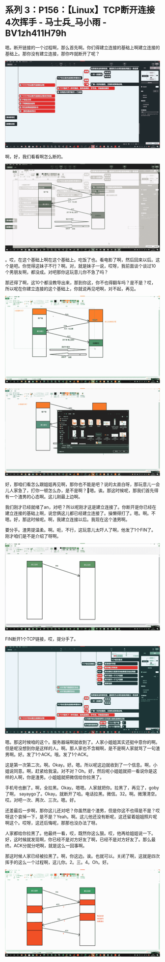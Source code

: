 # 系列 3：P156：【Linux】TCP断开连接4次挥手 - 马士兵_马小雨 - BV1zh411H79h

嗯。断开链接的一个过程啊，那么首先啊。你们得建立连接的基础上啊建立连接的基础上。那你没有建立连接，那你咋就断开了呢？



![](img/e4fef8154a961163ae2db7a86f31b89e_1.png)

啊，好，我们看看啊怎么断的。

![](img/e4fef8154a961163ae2db7a86f31b89e_3.png)

。哎，在这个基础上啊在这个基础上。吃饭了也。看电影了啊，然后回来以后。这个是吧。你觉得这妹子不行？啊。对，就是妹子一说，哎呀，我前面谈个谈过10个男朋友啊，都没成。对吧那你这玩意儿你不急了吗？

那还得了啊，这10个都没教导出来，那到你这，你不也得翻车吗？是不是？哎，所以呢在你建立连接的这个基础上，你就说再见吧啊，对不起，再见。



![](img/e4fef8154a961163ae2db7a86f31b89e_5.png)

![](img/e4fef8154a961163ae2db7a86f31b89e_6.png)

好，那咱们看怎么跟姐姐再见啊，那你也不能是吧？说的太直白呀，那玩意儿一会儿人家急了，打你一顿怎么办，是不是啊？🤧嗯。诶。那这时候呢，那我们首先得有一个渣男的心态啊。这儿刚最上边啊。

我们刚才已经就绪了an，对吧？所以呢刚才这是建立连接了。你断开是你已经在建立连接的基础上啊，说您俩这儿都已经建立连接了。操懒得打了。嗯。啊。不嗯。好，那这时候呢。啊，我建立连接以后。我现在这个渣男啊。

要分手。渣男提温柔。啊。呃，不行，这玩意儿太吓人了啊，他发了1个FIN了。刚才咱们是不是介绍了呀啊。

![](img/e4fef8154a961163ae2db7a86f31b89e_8.png)

FIN断开1个TCP链接，哎，提分手了。

![](img/e4fef8154a961163ae2db7a86f31b89e_10.png)

嗯。那这时候咱的这个。服务器端啊就收到了。人家小姐姐其实还挺中意你的啊。但是呢没想到你是这样的人。啊。那人家也不含糊啊，是不是啊人家就骂了一句渣男啊。好。发了1个ACK。哦。发了1个ACK。

这是第一次第二次。啊。Okay。好。嗯。所以呢这边就收到了一个信息。啊，小姐说同意。啊，赶紧给我滚。对不对？Oh。好，然后呢小姐姐就把一看说你是这样的人啊，你是渣男。小姐姐就把微信给你拉黑了。

手机号也删了。啊，全拉黑。Okay。嗯嗯。人家就把你。拉黑了，再见了，goby了啊， sayaygo了。Okay。就断开了哈。电话拉黑。微信。32。啊。微薄清空。哎。对吧一次、两次、三次。嗯。好。

还差最后一步啊，那你这儿还对吧？你虽然是个渣男，但是你这不也得是不是？哎呀这个哀悼一下，是不是？Yeah。啊。这儿他还没有断呢，这还留着姐姐照片呢啊这个。哎呀，这还后悔呢，那那也没办法了呀。

人家都给你拉黑了。他最终一看，哎，既然你这么狠。哎，他再给姐姐说一下。好，这时候就发现啊，你已经不是对方好友了啊，已经不是对方好友了。那么最终。ACK分就分吧啊，就是这么一回事啊。

那这时候人家已经被拉黑了。啊，你这边。诶。也就可以。关闭了啊，这就是四次挥手的这么一个过程啊，这儿你。2。三。4。Oh。好。



![](img/e4fef8154a961163ae2db7a86f31b89e_12.png)